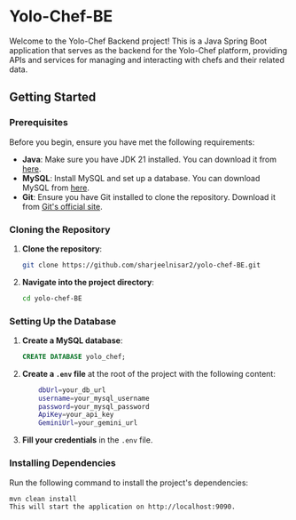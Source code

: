 # Yolo-Chef-BE

Welcome to the Yolo-Chef Backend project! This is a Java Spring Boot application that serves as the backend for the Yolo-Chef platform, providing APIs and services for managing and interacting with chefs and their related data.

## Getting Started

### Prerequisites

Before you begin, ensure you have met the following requirements:

- **Java**: Make sure you have JDK 21 installed. You can download it from [here](https://www.oracle.com/pk/java/technologies/downloads/#java21).
- **MySQL**: Install MySQL and set up a database. You can download MySQL from [here](https://dev.mysql.com/downloads/workbench/).
- **Git**: Ensure you have Git installed to clone the repository. Download it from [Git's official site](https://git-scm.com/downloads/).

### Cloning the Repository

1. **Clone the repository**:

    ```bash
    git clone https://github.com/sharjeelnisar2/yolo-chef-BE.git
    ```

2. **Navigate into the project directory**:

    ```bash
    cd yolo-chef-BE
    ```

### Setting Up the Database

1. **Create a MySQL database**:

    ```sql
    CREATE DATABASE yolo_chef;
    ```

2. **Create a `.env` file** at the root of the project with the following content:

    ```bash
        dbUrl=your_db_url
        username=your_mysql_username
        password=your_mysql_password
        ApiKey=your_api_key
        GeminiUrl=your_gemini_url

    ```

3. **Fill your credentials** in the `.env` file.

### Installing Dependencies

Run the following command to install the project's dependencies:

```bash
mvn clean install
This will start the application on http://localhost:9090.
